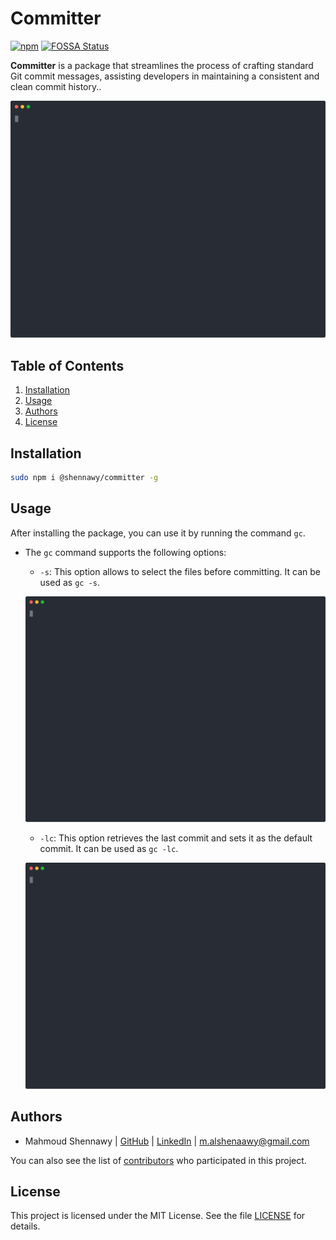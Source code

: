 # Committer

[![npm](https://badge.fury.io/js/@shennawy%2Fcommitter.svg)](http://badge.fury.io/js/@shennawy%2Fcommitter)
[![FOSSA Status](https://app.fossa.com/api/projects/git%2Bgithub.com%2FMrShennawy%2Fjs-committer.svg?type=shield&issueType=license)](https://app.fossa.com/projects/git%2Bgithub.com%2FMrShennawy%2Fjs-committer?ref=badge_shield&issueType=license)

__Committer__ is a package that streamlines the process of crafting standard Git commit messages, assisting developers in maintaining a consistent and clean commit history..

<p align="center">
  <img width="600" src="docs/assets/committer-gc.svg">
</p>

## Table of Contents

1. [Installation](#installation)
2. [Usage](#usage)
3. [Authors](#authors)
4. [License](#license)

## Installation

```bash
sudo npm i @shennawy/committer -g
```

## Usage

After installing the package, you can use it by running the command `gc`.
- The `gc` command supports the following options:
    - `-s`: This option allows to select the files before committing. It can be used as `gc -s`.
    <p align="center">
      <img width="600" src="docs/assets/committer-gcs.svg">
    </p>
  
    - `-lc`: This option retrieves the last commit and sets it as the default commit. It can be used as `gc -lc`. 
    <p align="center">
      <img width="600" src="docs/assets/committer-gclc.svg">
    </p>

## Authors

- Mahmoud Shennawy  | [GitHub](https://github.com/MrShennawy)  | [LinkedIn](https://www.linkedin.com/in/mrshennawy) | <m.alshenaawy@gmail.com>

You can also see the list of [contributors](https://github.com/mrshennawy/committer/contributors) who participated in this project.

## License

This project is licensed under the MIT License. See the file [LICENSE](LICENSE) for details.  